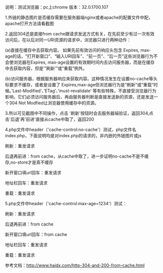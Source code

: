 说明：测试浏览器：pc上chrome  版本：32.0.1700.107


1.外链的静态图片是否缓存需要在服务器端nginx或者apache的配置文件中配，apache打开方法请看截图

2.返回304还是直接from cache跟请求发送方式有关，在先前至少有过一次有效访问后，在以后对同一URI资源的请求中，浏览器只进行两种动作：

(a)直接在缓存中去获取内容。
如果先前有效访问的响应头包含 Expires, max-age的话，“打开新窗口”、“输入URI回车”、“前一页”、“后一页”这些浏览器行为不会使浏览器在Expires, max-age设置的有效期时间内去访问服务器，而是在缓存中去获取内容，但是’”刷新’”或”重载”例外。

(b)访问服务器，根据服务器响应来获取内容。这种情况发生在设置no-cache等头标要求不缓存，或者是设置了 Expires,max-age但浏览器行为是“刷新”或“重载”时候。’Last-Modified’、’ETag’、’must-revalidate’ 等有些特殊，不直接受浏览器行为影响，它们必须访问服务器后，再由服务器判断是直接发送新的资源，还是发送一个304 Not Modfied让浏览器使用缓存中的资源。

3.所以可见截图中不同操作，点击 '刷新'按钮时会去服务器端验证，返回304,点击'后退'再'前进'直接从cache中取了，返回200

4.php文件中header（'cache-control:no-cache'）测试，php文件名index.php，下面说明均是对index.php的请求的，非内嵌的外链图片或js

刷新：重发请求

后退再前进：from cache，从cache中取了，进一步证明no-cache不是不缓存,no-store才是真不缓存

新开窗口填url回车：重发请求

地址栏回车：重发请求

重载：重发请求

5.php文件中header（'cache-control:max-age=1234'）测试：

刷新：重发请求

后退再前进：from cache

新开窗口填url回车：from cache

地址栏回车：重发请求

重载：重发请求


参考文档：http://www.haidx.com/http-304-and-200-from-cache.html

